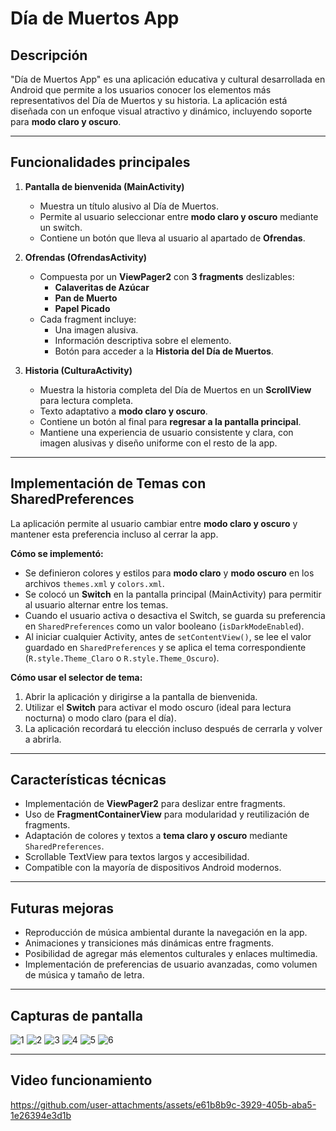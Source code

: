 # Día de Muertos App

## Descripción
"Día de Muertos App" es una aplicación educativa y cultural desarrollada en Android que permite a los usuarios conocer los elementos más representativos del Día de Muertos y su historia. La aplicación está diseñada con un enfoque visual atractivo y dinámico, incluyendo soporte para **modo claro y oscuro**.

---

## Funcionalidades principales

1. **Pantalla de bienvenida (MainActivity)**
   - Muestra un título alusivo al Día de Muertos.
   - Permite al usuario seleccionar entre **modo claro y oscuro** mediante un switch.
   - Contiene un botón que lleva al usuario al apartado de **Ofrendas**.

2. **Ofrendas (OfrendasActivity)**
   - Compuesta por un **ViewPager2** con **3 fragments** deslizables:
     - **Calaveritas de Azúcar**
     - **Pan de Muerto**
     - **Papel Picado**
   - Cada fragment incluye:
     - Una imagen alusiva.
     - Información descriptiva sobre el elemento.
     - Botón para acceder a la **Historia del Día de Muertos**.

3. **Historia (CulturaActivity)**
   - Muestra la historia completa del Día de Muertos en un **ScrollView** para lectura completa.
   - Texto adaptativo a **modo claro y oscuro**.
   - Contiene un botón al final para **regresar a la pantalla principal**.
   - Mantiene una experiencia de usuario consistente y clara, con imagen alusivas y diseño uniforme con el resto de la app.

---

## Implementación de Temas con SharedPreferences

La aplicación permite al usuario cambiar entre **modo claro y oscuro** y mantener esta preferencia incluso al cerrar la app.  

**Cómo se implementó:**
- Se definieron colores y estilos para **modo claro** y **modo oscuro** en los archivos `themes.xml` y `colors.xml`.
- Se colocó un **Switch** en la pantalla principal (MainActivity) para permitir al usuario alternar entre los temas.
- Cuando el usuario activa o desactiva el Switch, se guarda su preferencia en `SharedPreferences` como un valor booleano (`isDarkModeEnabled`).
- Al iniciar cualquier Activity, antes de `setContentView()`, se lee el valor guardado en `SharedPreferences` y se aplica el tema correspondiente (`R.style.Theme_Claro` o `R.style.Theme_Oscuro`).

**Cómo usar el selector de tema:**
1. Abrir la aplicación y dirigirse a la pantalla de bienvenida.
2. Utilizar el **Switch** para activar el modo oscuro (ideal para lectura nocturna) o modo claro (para el día).
3. La aplicación recordará tu elección incluso después de cerrarla y volver a abrirla.

---
## Características técnicas

- Implementación de **ViewPager2** para deslizar entre fragments.
- Uso de **FragmentContainerView** para modularidad y reutilización de fragments.
- Adaptación de colores y textos a **tema claro y oscuro** mediante `SharedPreferences`.
- Scrollable TextView para textos largos y accesibilidad.
- Compatible con la mayoría de dispositivos Android modernos.

---

## Futuras mejoras

- Reproducción de música ambiental durante la navegación en la app.
- Animaciones y transiciones más dinámicas entre fragments.
- Posibilidad de agregar más elementos culturales y enlaces multimedia.
- Implementación de preferencias de usuario avanzadas, como volumen de música y tamaño de letra.

---

## Capturas de pantalla

![1](https://github.com/user-attachments/assets/85b3fa4b-d4af-4d8c-a59e-19e7f8cd1af5)
![2](https://github.com/user-attachments/assets/5a6eba45-07de-406a-a1f7-e584acaf380a)
![3](https://github.com/user-attachments/assets/cbf6aeab-f456-4e1e-9b2b-158d7b9ffa00)
![4](https://github.com/user-attachments/assets/cef107bf-aed4-4f51-b436-f7353522d349)
![5](https://github.com/user-attachments/assets/7d72aa60-b011-4e35-ab91-1e406a9d8012)
![6](https://github.com/user-attachments/assets/7d69ee11-4c9d-4267-9c85-9af602416960)

---

## Video funcionamiento


https://github.com/user-attachments/assets/e61b8b9c-3929-405b-aba5-1e26394e3d1b






